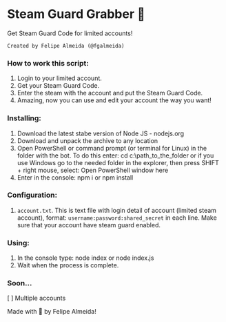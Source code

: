# Steam Guard Grabber 🔐

Get Steam Guard Code for limited accounts!

```
Created by Felipe Almeida (@fgalmeida)
```

### How to work this script:
1. Login to your limited account.
2. Get your Steam Guard Code.
3. Enter the steam with the account and put the Steam Guard Code.
4. Amazing, now you can use and edit your account the way you want!


### Installing:
1. Download the latest stabe version of Node JS - nodejs.org
2. Download and unpack the archive to any location
3. Open PowerShell or command prompt (or terminal for Linux) in the folder with the bot. To do this enter: cd c:\path_to_the_folder or if you use Windows go to the needed folder in the explorer, then press SHIFT + right mouse, select: Open PowerShell window here
4. Enter in the console: npm i or npm install

### Configuration:
1. `account.txt`. This is text file with login detail of account (limited steam account), format: `username:password:shared_secret` in each line.
Make sure that your account have steam guard enabled. 

### Using:
1. In the console type: node index or node index.js
2. Wait when the process is complete.

### Soon...
[ ] Multiple accounts

Made with 🖤 by Felipe Almeida!
